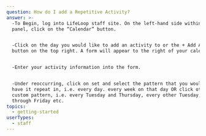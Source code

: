 ```yaml
---
question: How do I add a Repetitive Activity?
answer: >-
  -To Begin, log into LifeLoop staff site. On the left-hand side within the blue
  panel, click on the “Calendar” button. 


  -Click on the day you would like to add an activity to or the + Add Activity
  button on the top right. A form will appear to the right of your calendar. 


  -Enter your activity information into the form. 


  -Under reoccurring, click on set and select the pattern that you would like to
  have it repeat in, i.e. every day. every week on that day OR click other for a
  custom pattern, i.e. every Tuesday and Thursday, every other Tuesday, Monday
  through Friday etc. 
topics:
  - getting-started
userTypes:
  - staff
---
```



